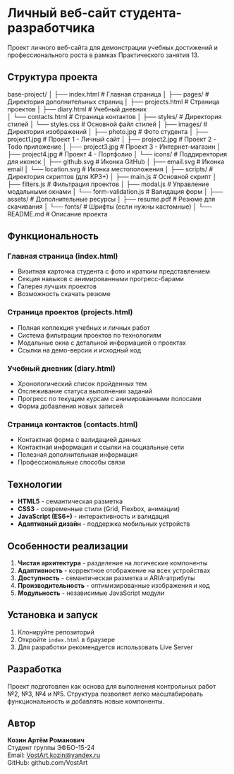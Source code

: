 # Личный веб-сайт студента-разработчика

Проект личного веб-сайта для демонстрации учебных достижений и профессионального роста в рамках Практического занятия 13.

## Структура проекта
base-project/
│
├── index.html                      # Главная страница
│
├── pages/                          # Директория дополнительных страниц
│   ├── projects.html              # Страница проектов
│   ├── diary.html                 # Учебный дневник  
│   └── contacts.html              # Страница контактов
│
├── styles/                         # Директория стилей
│   └── styles.css                 # Основной файл стилей
│
├── images/                         # Директория изображений
│   ├── photo.jpg                  # Фото студента
│   ├── project1.jpg               # Проект 1 - Личный сайт
│   ├── project2.jpg               # Проект 2 - Todo приложение
│   ├── project3.jpg               # Проект 3 - Интернет-магазин
│   ├── project4.jpg               # Проект 4 - Портфолио
│   └── icons/                     # Поддиректория для иконок
│       ├── github.svg             # Иконка GitHub
│       ├── email.svg              # Иконка email
│       └── location.svg           # Иконка местоположения
│
├── scripts/                       # Директория скриптов (для КР3+)
│   ├── main.js                    # Основной скрипт
│   ├── filters.js                 # Фильтрация проектов
│   ├── modal.js                   # Управление модальными окнами
│   └── form-validation.js         # Валидация форм
│
├── assets/                        # Дополнительные ресурсы
│   ├── resume.pdf                 # Резюме для скачивания
│   └── fonts/                     # Шрифты (если нужны кастомные)
│
└── README.md                      # Описание проекта



## Функциональность

### Главная страница (index.html)
- Визитная карточка студента с фото и кратким представлением
- Секция навыков с анимированными прогресс-барами
- Галерея лучших проектов
- Возможность скачать резюме

### Страница проектов (projects.html)
- Полная коллекция учебных и личных работ
- Система фильтрации проектов по технологиям
- Модальные окна с детальной информацией о проектах
- Ссылки на демо-версии и исходный код

### Учебный дневник (diary.html)
- Хронологический список пройденных тем
- Отслеживание статуса выполнения заданий
- Прогресс по текущим курсам с анимированными полосами
- Форма добавления новых записей

### Страница контактов (contacts.html)
- Контактная форма с валидацией данных
- Контактная информация и ссылки на социальные сети
- Полезная дополнительная информация
- Профессиональные способы связи

## Технологии

- **HTML5** - семантическая разметка
- **CSS3** - современные стили (Grid, Flexbox, анимации)
- **JavaScript (ES6+)** - интерактивность и валидация
- **Адаптивный дизайн** - поддержка мобильных устройств

## Особенности реализации

1. **Чистая архитектура** - разделение на логические компоненты
2. **Адаптивность** - корректное отображение на всех устройствах
3. **Доступность** - семантическая разметка и ARIA-атрибуты
4. **Производительность** - оптимизированные изображения и код
5. **Модульность** - независимые JavaScript модули

## Установка и запуск

1. Клонируйте репозиторий
2. Откройте `index.html` в браузере
3. Для разработки рекомендуется использовать Live Server

## Разработка

Проект подготовлен как основа для выполнения контрольных работ №2, №3, №4 и №5. Структура позволяет легко масштабировать функциональность и добавлять новые компоненты.

## Автор

**Козин Артём Романович**  
Студент группы ЭФБО-15-24  
Email: VostArt.kozin@yandex.ru  
GitHub: github.com/VostArt